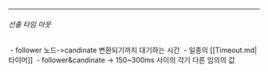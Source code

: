 --- 
###### 선출 타임 아웃
 - follower 노드->candinate 변환되기까지 대기하는 시간
 - 일종의 [[Timeout.md|타이머]]
 - follower&candinate -> 150~300ms 사이의 각기 다른 임의의 값